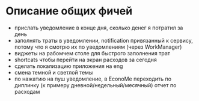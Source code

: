 # Описание общих фичей

- прислать уведомление в конце дня, сколько денег я потратил за день
- заполнять траты в уведомлении, notification привязанный к сервису, потому что я смотрю их по
  уведомлениям (через WorkManager)
- виджеты на рабомчем столе для быстрого заполнения трат
- shortcats чтобы перейти на экран расходов за сегодня
- сделать локализацию приложения на eng
- смена темной и светлой темы
- по нажатию на пуш уведомление, в EconoMe переходить по диплинку (к примеру
  дневной/недельный/месячный) отчет по расходам